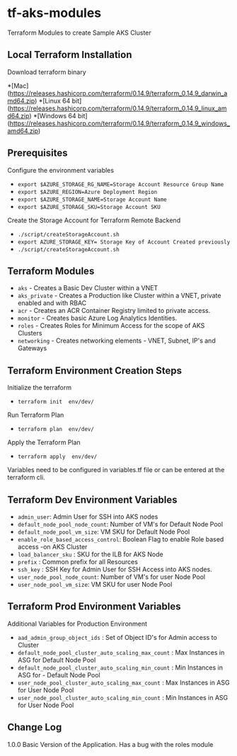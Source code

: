 # tf-aks-modules
Terraform Modules to create Sample AKS Cluster


## Local Terraform Installation

Download terraform binary

*[Mac] (https://releases.hashicorp.com/terraform/0.14.9/terraform_0.14.9_darwin_amd64.zip)
*[Linux 64 bit] (https://releases.hashicorp.com/terraform/0.14.9/terraform_0.14.9_linux_amd64.zip)
*[Windows 64 bit] (https://releases.hashicorp.com/terraform/0.14.9/terraform_0.14.9_windows_amd64.zip)


## Prerequisites

Configure the environment variables


  - `export $AZURE_STORAGE_RG_NAME=Storage Account Resource Group Name`
  - `export $AZURE_REGION=Azure Deployment Region`
  - `export $AZURE_STORAGE_NAME=Storage Account Name`
  - `export $AZURE_STORAGE_SKU=Storage Account SKU`

Create the Storage Account for Terraform Remote Backend

  -  `./script/createStorageAccount.sh`
  -  `export AZURE_STORAGE_KEY= Storage Key of Account Created previously`
  -  `./script/createStorageAccount.sh`

## Terraform Modules

- `aks` - Creates a Basic Dev Cluster within a VNET
- `aks_private` - Creates a Production like Cluster within a VNET, private enabled and with RBAC
- `acr` - Creates an ACR Container Registry limited to private access.
- `monitor` - Creates basic Azure Log Analytics Identities.
- `roles` - Creates Roles for Minimum Access for the scope of AKS Clusters
- `networking` - Creates networking elements - VNET, Subnet, IP's and Gateways


## Terraform Environment Creation Steps

Initialize the terraform

- ``` terraform init  env/dev/ ```

Run Terraform Plan

- ``` terraform plan  env/dev/ ```

Apply the Terraform Plan

- ``` terraform apply  env/dev/ ```

Variables need to be configured in variables.tf file or can be entered at the terraform cli.

## Terraform Dev Environment Variables

- `admin_user`: Admin User for SSH into AKS nodes
- `default_node_pool_node_count`: Number of VM's for Default Node Pool
- `default_node_pool_vm_size`: VM SKU for Default Node Pool
- `enable_role_based_access_control`: Boolean Flag to enable Role based access -on AKS Cluster
- `load_balancer_sku` : SKU for the ILB for AKS Node
- `prefix` : Common prefix for all Resources
- `ssh_key` : SSH Key for Admin User for SSH Access into AKS nodes.
- `user_node_pool_node_count`: Number of VM's for user Node Pool
- `user_node_pool_vm_size`: VM SKU for user Node Pool

## Terraform Prod Environment Variables

Additional Variables for Production Environment

- `aad_admin_group_object_ids` : Set of Object ID's for Admin access to Cluster
- `default_node_pool_cluster_auto_scaling_max_count` : Max Instances in ASG for Default Node Pool
- `default_node_pool_cluster_auto_scaling_min_count` : Min Instances in ASG for - Default Node Pool
- `user_node_pool_cluster_auto_scaling_max_count` : Max Instances in ASG for User Node Pool
- `user_node_pool_cluster_auto_scaling_min_count` : Min Instances in ASG for User Node Pool

## Change Log

1.0.0 Basic Version of the Application. Has a bug with the roles module
